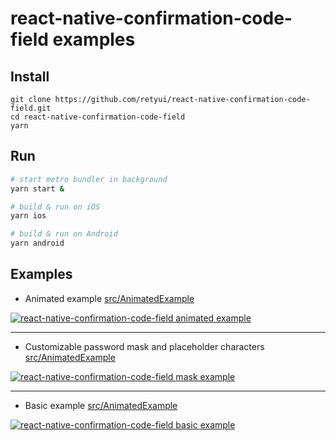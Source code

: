 # react-native-confirmation-code-field examples

## Install

```
git clone https://github.com/retyui/react-native-confirmation-code-field.git
cd react-native-confirmation-code-field
yarn
```

## Run

```sh
# start metro bundler in background
yarn start &

# build & run on iOS
yarn ios

# build & run on Android
yarn android
```

## Examples

- Animated example [src/AnimatedExample](src/AnimatedExample)

[![react-native-confirmation-code-field animated example](https://media.giphy.com/media/huJrqF0YRrNJBTwUmz/giphy.gif)](src/AnimatedExample)

---

- Customizable password mask and placeholder characters [src/AnimatedExample](src/MaskExample)

[![react-native-confirmation-code-field mask example](https://media.giphy.com/media/lOsYK6oy4TVjK0qgbt/giphy.gif)](src/MaskExample)

---

- Basic example [src/AnimatedExample](src/BasicExample)

[![react-native-confirmation-code-field basic example](https://media.giphy.com/media/lr8SAw6ZeY4cuiSv1E/giphy.gif)](src/BasicExample)
